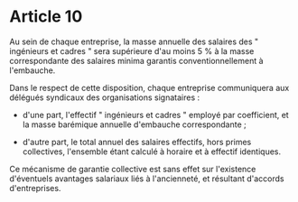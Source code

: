 # Article 10

  
 Au sein de chaque entreprise, la masse annuelle des salaires des " ingénieurs et cadres " sera supérieure d'au moins 5 % à la masse correspondante des salaires minima garantis conventionnellement à l'embauche.  
  
 Dans le respect de cette disposition, chaque entreprise communiquera aux délégués syndicaux des organisations signataires :  
  
 - d'une part, l'effectif " ingénieurs et cadres " employé par coefficient, et la masse barémique annuelle d'embauche correspondante ;  
  
 - d'autre part, le total annuel des salaires effectifs, hors primes collectives, l'ensemble étant calculé à horaire et à effectif identiques.  
  
 Ce mécanisme de garantie collective est sans effet sur l'existence d'éventuels avantages salariaux liés à l'ancienneté, et résultant d'accords d'entreprises.  
